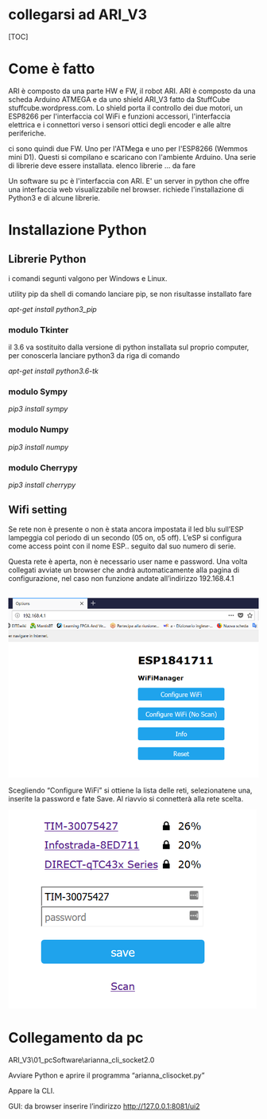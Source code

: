 # collegarsi ad ARI_V3

[TOC]

#  

# Come è fatto

ARI è composto da una parte HW e FW, il robot ARI. ARI è composto da una scheda Arduino ATMEGA e da uno shield ARI_V3 fatto da StuffCube stuffcube.wordpress.com. Lo shield porta il controllo dei due motori, un ESP8266 per l'interfaccia col WiFi e funzioni accessori, l'interfaccia elettrica e i connettori verso i sensori ottici degli encoder e alle altre periferiche.

ci sono quindi due FW. Uno per l'ATMega e uno per l'ESP8266 (Wemmos mini D1). Questi si compilano e scaricano con l'ambiente Arduino. Una serie di librerie deve essere installata. elenco librerie ... da fare

Un software su pc è l'interfaccia con ARI. E' un server in python che offre una interfaccia web visualizzabile nel browser. richiede l'installazione di Python3 e di alcune librerie.

# Installazione Python

## Librerie Python

i comandi segunti valgono per Windows e Linux.

utility pip da shell di comando lanciare pip, se non risultasse installato fare

*apt-get install python3_pip*

### modulo Tkinter

il 3.6 va sostituito dalla versione di python installata sul proprio computer, per conoscerla lanciare python3 da riga di comando

*apt-get install python3.6-tk*

### modulo Sympy

*pip3 install sympy*

### modulo Numpy

*pip3 install numpy*

### modulo Cherrypy

*pip3 install cherrypy*

 

 

 

## Wifi setting

 

Se rete non è presente o non è stata ancora impostata il led blu sull’ESP lampeggia col periodo di un secondo (05 on, o5 off).
 L’eSP si configura come access point con il nome ESP.. seguito dal suo numero di serie.

Questa rete è aperta, non è necessario user name e password. Una volta collegati avviate un browser che andrà automaticamente alla pagina di configurazione, nel caso non funzione andate all’indirizzo 192.168.4.1

​    ![](Photos/wifiManager_1.png)               

Scegliendo “Configure WiFi” si ottiene la lista delle reti, selezionatene una, inserite la password e fate Save. Al riavvio si connetterà alla rete scelta.

 ![](Photos/wifiManager_2.png)

   

 


 

 

# Collegamento da pc

 

ARI_V3\01_pcSoftware\arianna_cli_socket2.0

Avviare Python e aprire il programma “arianna_clisocket.py” 

Appare la CLI.

GUI: da browser inserire l’indirizzo <http://127.0.0.1:8081/ui2>

 